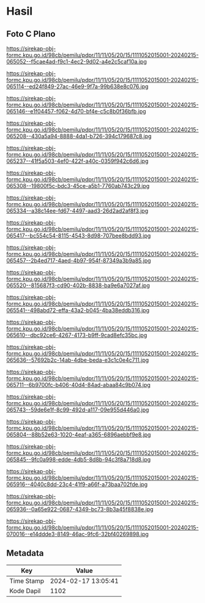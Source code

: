 # Hasil

## Foto C Plano

https://sirekap-obj-formc.kpu.go.id/98cb/pemilu/pdpr/11/11/05/20/15/1111052015001-20240215-065052--f5cae4ad-f9c1-4ec2-9d02-a4e2c5caf10a.jpg

https://sirekap-obj-formc.kpu.go.id/98cb/pemilu/pdpr/11/11/05/20/15/1111052015001-20240215-065114--ed24f849-27ac-46e9-9f7a-99b638e8c076.jpg

https://sirekap-obj-formc.kpu.go.id/98cb/pemilu/pdpr/11/11/05/20/15/1111052015001-20240215-065146--e1f04457-f062-4d70-bf4e-c5c8b0f36bfb.jpg

https://sirekap-obj-formc.kpu.go.id/98cb/pemilu/pdpr/11/11/05/20/15/1111052015001-20240215-065208--430a5a94-8888-4da1-b726-394c179687c8.jpg

https://sirekap-obj-formc.kpu.go.id/98cb/pemilu/pdpr/11/11/05/20/15/1111052015001-20240215-065237--41f5a503-4ef0-422f-a40c-0359f942c6d6.jpg

https://sirekap-obj-formc.kpu.go.id/98cb/pemilu/pdpr/11/11/05/20/15/1111052015001-20240215-065308--19800f5c-bdc3-45ce-a5b1-7760ab743c29.jpg

https://sirekap-obj-formc.kpu.go.id/98cb/pemilu/pdpr/11/11/05/20/15/1111052015001-20240215-065334--a38c14ee-fd67-4497-aad3-26d2ad2af8f3.jpg

https://sirekap-obj-formc.kpu.go.id/98cb/pemilu/pdpr/11/11/05/20/15/1111052015001-20240215-065417--bc554c54-8115-4543-8d98-707bee8bdd93.jpg

https://sirekap-obj-formc.kpu.go.id/98cb/pemilu/pdpr/11/11/05/20/15/1111052015001-20240215-065457--2b4ed717-4aed-4b97-954f-87349a3b9a85.jpg

https://sirekap-obj-formc.kpu.go.id/98cb/pemilu/pdpr/11/11/05/20/15/1111052015001-20240215-065520--815687f3-cd90-402b-8838-ba9e6a7027af.jpg

https://sirekap-obj-formc.kpu.go.id/98cb/pemilu/pdpr/11/11/05/20/15/1111052015001-20240215-065541--498abd72-effa-43a2-b045-4ba38eddb316.jpg

https://sirekap-obj-formc.kpu.go.id/98cb/pemilu/pdpr/11/11/05/20/15/1111052015001-20240215-065610--dbc92ce6-4267-4173-b9ff-9cad8efc35bc.jpg

https://sirekap-obj-formc.kpu.go.id/98cb/pemilu/pdpr/11/11/05/20/15/1111052015001-20240215-065636--57692b2c-14ab-4dbe-beda-e3c1c0e4c711.jpg

https://sirekap-obj-formc.kpu.go.id/98cb/pemilu/pdpr/11/11/05/20/15/1111052015001-20240215-065711--6b9700fc-b406-40d4-84ad-abaa84c9b074.jpg

https://sirekap-obj-formc.kpu.go.id/98cb/pemilu/pdpr/11/11/05/20/15/1111052015001-20240215-065743--59de6e1f-8c99-492d-a117-09e955d446a0.jpg

https://sirekap-obj-formc.kpu.go.id/98cb/pemilu/pdpr/11/11/05/20/15/1111052015001-20240215-065804--88b52e63-1020-4eaf-a365-6896aebbf9e8.jpg

https://sirekap-obj-formc.kpu.go.id/98cb/pemilu/pdpr/11/11/05/20/15/1111052015001-20240215-065845--9fc0a998-edde-4db5-8d8b-94c3f8a718d8.jpg

https://sirekap-obj-formc.kpu.go.id/98cb/pemilu/pdpr/11/11/05/20/15/1111052015001-20240215-065916--4040c8dd-23c4-41f9-a66f-a73baa702fde.jpg

https://sirekap-obj-formc.kpu.go.id/98cb/pemilu/pdpr/11/11/05/20/15/1111052015001-20240215-065936--0a65e922-0687-4349-bc73-8b3a45f8838e.jpg

https://sirekap-obj-formc.kpu.go.id/98cb/pemilu/pdpr/11/11/05/20/15/1111052015001-20240215-070016--e14ddde3-8149-46ac-9fc6-32bf40269898.jpg


## Metadata

| Key        | Value               |
| ---------- | ------------------- |
| Time Stamp | 2024-02-17 13:05:41 |
| Kode Dapil | 1102                |



